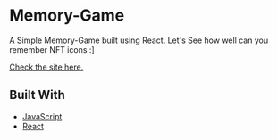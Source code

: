 # Memory-Game
 A Simple Memory-Game built using React. Let's See how well can you remember NFT icons :]
 
 [Check the site here.](https://lambent-marigold-90ff75.netlify.app)
 
 ## Built With
* [JavaScript](https://www.javascript.com/)
* [React](https://reactjs.org/)

